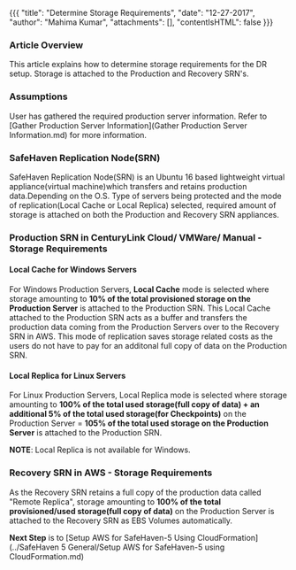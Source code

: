 {{{
  "title": "Determine Storage Requirements",
  "date": "12-27-2017",
  "author": "Mahima Kumar",
  "attachments": [],
  "contentIsHTML": false
}}}

### Article Overview
This article explains how to determine storage requirements for the DR setup. Storage is attached to the Production and Recovery SRN's.

### Assumptions
User has gathered the required production server information. Refer to [Gather Production Server Information](Gather Production Server Information.md) for more information.

### SafeHaven Replication Node(SRN)
SafeHaven Replication Node(SRN) is an Ubuntu 16 based lightweight virtual appliance(virtual machine)which transfers and retains production data.Depending on the O.S. Type of servers being protected and the mode of replication(Local Cache or Local Replica) selected, required amount of storage is attached on both the Production and Recovery SRN appliances.

### Production SRN in CenturyLink Cloud/ VMWare/ Manual - Storage Requirements

#### Local Cache for Windows Servers
For Windows Production Servers, **Local Cache** mode is selected where storage amounting to **10% of the total provisioned storage on the Production Server** is attached to the Production SRN. This Local Cache attached to the Production SRN acts as a buffer and transfers the production data coming from the Production Servers over to the Recovery SRN in AWS. This mode of replication saves storage related costs as the users do not have to pay for an additonal full copy of data on the Production SRN.

#### Local Replica for Linux Servers
For Linux Production Servers, Local Replica mode is selected where storage amounting to **100% of the total used storage(full copy of data) + an additional 5% of the total used storage(for Checkpoints)** on the Production Server = **105% of the total used storage on the Production Server** is attached to the Production SRN.

**NOTE**: Local Replica is not available for Windows.

### Recovery SRN in AWS - Storage Requirements
As the Recovery SRN retains a full copy of the production data called "Remote Replica", storage amounting to **100% of the total provisioned/used storage(full copy of data)** on the Production Server is attached to the Recovery SRN as EBS Volumes automatically.

**Next Step** is to [Setup AWS for SafeHaven-5 Using CloudFormation](../SafeHaven 5 General/Setup AWS for SafeHaven-5 using CloudFormation.md)
